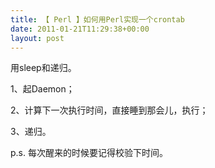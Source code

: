 ```yaml
---
title: 【 Perl 】如何用Perl实现一个crontab
date: 2011-01-21T11:29:38+00:00
layout: post
---
```

用sleep和递归。

1、起Daemon；
  
2、计算下一次执行时间，直接睡到那会儿，执行；
  
3、递归。

p.s. 每次醒来的时候要记得校验下时间。
